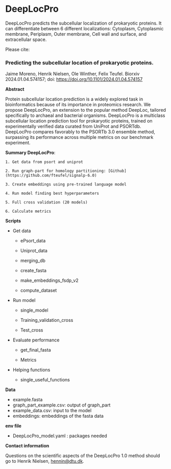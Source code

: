 # DeepLocPro
DeepLocPro predicts the subcellular localization of prokaryotic proteins. It can differentiate between 6 different localizations: Cytoplasm, Cytoplasmic membrane, Periplasm, Outer membrane, Cell wall and surface, and extracellular space.

Please cite:

### Predicting the subcellular location of prokaryotic proteins.

Jaime Moreno, Henrik Nielsen, Ole Winther, Felix Teufel.
Biorxiv 2024.01.04.574157; doi: https://doi.org/10.1101/2024.01.04.574157

**Abstract**

Protein subcellular location prediction is a widely explored task in bioinformatics because of its importance in proteomics research. We propose DeepLocPro, an extension to the popular method DeepLoc, tailored specifically to archaeal and bacterial organisms. DeepLocPro is a multiclass subcellular location prediction tool for prokaryotic proteins, trained on experimentally verified data curated from UniProt and PSORTdb. DeepLocPro compares favorably to the PSORTb 3.0 ensemble method, surpassing its performance across multiple metrics on our benchmark experiment.

**Summary DeepLocPro**:

    1. Get data from psort and uniprot
    
    2. Run graph-part for homology partitioning: [Github](https://github.com/fteufel/signalp-6.0)
    
    3. Create embeddings using pre-trained language model
    
    4. Run model finding best hyperparameters
    
    5. Full cross validation (20 models)

    6. Calculate metrics
    
**Scripts**

- Get data

    - ePsort_data

    - Uniprot_data

    - merging_db

    - create_fasta

    - make_embeddings_fsdp_v2

    - compute_dataset

- Run model

    - single_model

    - Training_validation_cross

    - Test_cross

- Evaluate performance

    - get_final_fasta

    - Metrics

- Helping functions
    - single_useful_functions

**Data**
- example.fasta
- graph_part_example.csv: output of graph_part
- example_data.csv: input to the model
- embeddings: embeddings of the fasta data

**env file**
* DeepLocPro_model.yaml : packages needed


**Contact information**

Questions on the scientific aspects of the DeepLocPro 1.0 method should go to Henrik Nielsen, hennin@dtu.dk.
